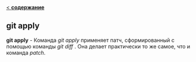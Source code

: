 [< **содержание**](./readme.md)

## git apply

**git apply** - Команда *git apply* применяет патч, сформированный с помощью команды *git diff* . Она делает практически то же самое, что и команда *patch*.

